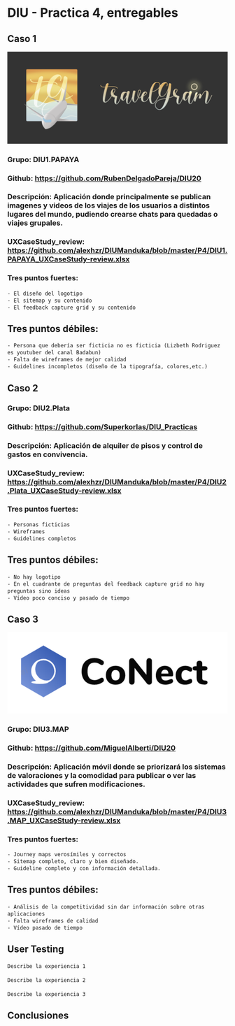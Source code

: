 # DIU - Practica 4, entregables

## Caso 1
![](https://github.com/RubenDelgadoPareja/DIU20/blob/master/P3/PREVIEW-LOGO+ICON.png)   

### Grupo: DIU1.PAPAYA
### Github: https://github.com/RubenDelgadoPareja/DIU20
### Descripción: Aplicación donde principalmente se publican imagenes y videos de los viajes de los usuarios a distintos lugares del mundo, pudiendo crearse chats para quedadas o viajes grupales.
### UXCaseStudy_review: https://github.com/alexhzr/DIUManduka/blob/master/P4/DIU1.PAPAYA_UXCaseStudy-review.xlsx

### Tres puntos fuertes:
	- El diseño del logotipo
	- El sitemap y su contenido
	- El feedback capture grid y su contenido
	
## Tres puntos débiles:
	- Persona que debería ser ficticia no es ficticia (Lizbeth Rodriguez es youtuber del canal Badabun)
	- Falta de wireframes de mejor calidad
	- Guidelines incompletos (diseño de la tipografía, colores,etc.)


## Caso 2

### Grupo: DIU2.Plata
### Github: https://github.com/Superkorlas/DIU_Practicas
### Descripción: Aplicación de alquiler de pisos y control de gastos en convivencia.
### UXCaseStudy_review: https://github.com/alexhzr/DIUManduka/blob/master/P4/DIU2.Plata_UXCaseStudy-review.xlsx

### Tres puntos fuertes:
	- Personas ficticias 
	- Wireframes
	- Guidelines completos
	
## Tres puntos débiles:
	- No hay logotipo
	- En el cuadrante de preguntas del feedback capture grid no hay preguntas sino ideas
	- Vídeo poco conciso y pasado de tiempo


## Caso 3

![](https://raw.githubusercontent.com/MiguelAlberti/DIU20/master/img/Logo.png)   

### Grupo: DIU3.MAP
### Github: https://github.com/MiguelAlberti/DIU20
### Descripción: Aplicación móvil donde se priorizará los sistemas de valoraciones y la comodidad para publicar o ver las actividades que sufren modificaciones.
### UXCaseStudy_review: https://github.com/alexhzr/DIUManduka/blob/master/P4/DIU3.MAP_UXCaseStudy-review.xlsx

### Tres puntos fuertes:
	- Journey maps verosímiles y correctos
	- Sitemap completo, claro y bien diseñado.
	- Guideline completo y con información detallada.
	
## Tres puntos débiles:
	- Análisis de la competitividad sin dar información sobre otras aplicaciones
	- Falta wireframes de calidad
	- Vídeo pasado de tiempo


## User Testing

	Describe la experiencia 1

	Describe la experiencia 2

	Describe la experiencia 3


## Conclusiones
